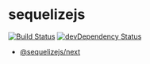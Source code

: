 # sequelizejs

[![Build Status](https://img.shields.io/travis/honzahommer/sequelizejs.svg?branch=master)](https://travis-ci.org/honzahommer/sequelizejs)
[![devDependency Status](https://david-dm.org/honzahommer/sequelizejs?type=dev)](https://david-dm.org/honzahommer/sequelizejs?type=dev)

- [@sequelizejs/next](https://github.com/honzahommer/sequelizejs/tree/master/packages/next)
